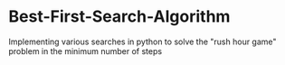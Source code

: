 # Best-First-Search-Algorithm
Implementing various searches in python to solve the "rush hour game" problem in the minimum number of steps
